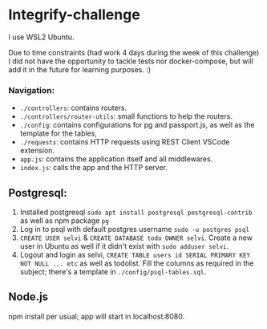 # Integrify-challenge

I use WSL2 Ubuntu. 

Due to time constraints (had work 4 days during the week of this challenge) I did not have the opportunity to tackle tests nor docker-compose, but will add it in the future for learning purposes. :) 

### Navigation: 
- `./controllers`: contains routers.
- `./controllers/router-utils`: small functions to help the routers.
- `./config`: contains configurations for pg and passport.js, as well as the template for the tables, 
- `./requests`: contains HTTP requests using REST Client VSCode extension.
- `app.js`: contains the application itself and all middlewares.
- `index.js`: calls the app and the HTTP server.

## Postgresql: 
1. Installed postgresql `sudo apt install postgresql postgresql-contrib` as well as npm package `pg` 
2. Log in to psql with default postgres username `sudo -u postgres psql`
3. `CREATE USER selvi` & `CREATE DATABASE todo OWNER selvi`. Create a new user in Ubuntu as well if it didn't exist with `sudo adduser selvi`.
4. Logout and login as selvi, `CREATE TABLE users id SERIAL PRIMARY KEY NOT NULL ... etc` as well as todolist. Fill the columns as required in the subject; there's a template in `./config/psql-tables.sql`. 

## Node.js
npm install per usual; app will start in localhost:8080.

